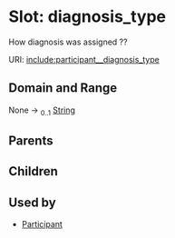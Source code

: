 
# Slot: diagnosis_type


How diagnosis was assigned ??

URI: [include:participant__diagnosis_type](https://w3id.org/include/participant__diagnosis_type)


## Domain and Range

None &#8594;  <sub>0..1</sub> [String](types/String.md)

## Parents


## Children


## Used by

 * [Participant](Participant.md)
